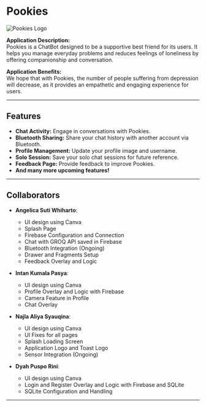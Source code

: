 # Pookies

![Pookies Logo](https://ibb.co.com/Pc62XYD)

**Application Description:**  
Pookies is a ChatBot designed to be a supportive best friend for its users. It helps you manage everyday problems and reduces feelings of loneliness by offering companionship and conversation.

**Application Benefits:**  
We hope that with Pookies, the number of people suffering from depression will decrease, as it provides an empathetic and engaging experience for users.

---

## Features
- **Chat Activity:** Engage in conversations with Pookies.
- **Bluetooth Sharing:** Share your chat history with another account via Bluetooth.
- **Profile Management:** Update your profile image and username.
- **Solo Session:** Save your solo chat sessions for future reference.
- **Feedback Page:** Provide feedback to improve Pookies.
- **And many more upcoming features!**

---

## Collaborators
- **Angelica Suti Whiharto**: 
  - UI design using Canva
  - Splash Page
  - Firebase Configuration and Connection
  - Chat with GROQ API saved in Firebase
  - Bluetooth Integration (Ongoing)
  - Drawer and Fragments Setup
  - Feedback Overlay and Logic

- **Intan Kumala Pasya**: 
  - UI design using Canva
  - Profile Overlay and Logic with Firebase
  - Camera Feature in Profile
  - Chat Overlay

- **Najla Aliya Syauqina**: 
  - UI design using Canva
  - UI Fixes for all pages
  - Splash Loading Screen
  - Application Logo and Toast Logo
  - Sensor Integration (Ongoing)

- **Dyah Puspo Rini**: 
  - UI design using Canva
  - Login and Register Overlay and Logic with Firebase and SQLite
  - SQLite Configuration and Handling

---
